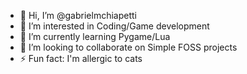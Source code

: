 - 👋 Hi, I’m @gabrielmchiapetti
- 👀 I’m interested in Coding/Game development
- 🌱 I’m currently learning Pygame/Lua
- 💞️ I’m looking to collaborate on Simple FOSS projects
- ⚡ Fun fact: I'm allergic to cats
